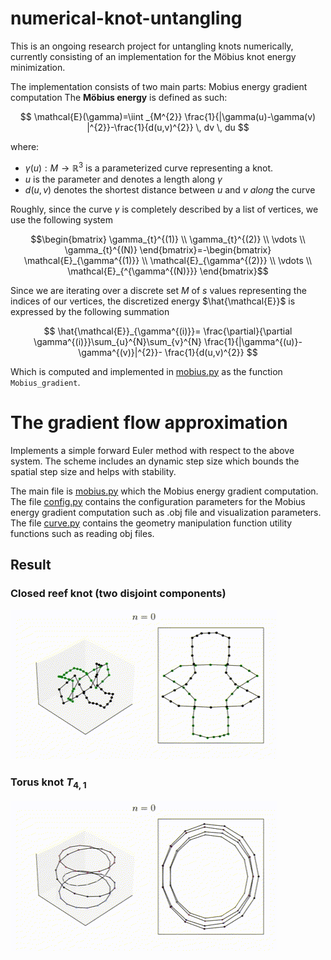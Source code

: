 # numerical-knot-untangling

This is an ongoing research project for untangling knots numerically, currently consisting of an implementation for the Möbius knot energy minimization.  

The implementation consists of two main parts:
Mobius energy gradient computation
The **Möbius energy** is defined as such:

$$ \mathcal{E}(\gamma)=\iint _{M^{2}} \frac{1}{|\gamma(u)-\gamma(v) |^{2}}-\frac{1}{d(u,v)^{2}} \, dv \, du $$

where:
- $\gamma(u):M\to\mathbb{R}^{3}$ is a parameterized curve representing a knot.
- $u$ is the parameter and denotes a length along $\gamma$
- $d(u,v)$ denotes the shortest distance  between $u$ and  $v$ *along* the curve 

Roughly, since the curve $\gamma$ is completely described by a list of vertices, we use the following system

$$\begin{bmatrix}
\gamma_{t}^{(1)} \\
\gamma_{t}^{(2)} \\
\vdots \\
\gamma_{t}^{(N)}
\end{bmatrix}=-\begin{bmatrix}
\mathcal{E}_{\gamma^{(1)}} \\
\mathcal{E}_{\gamma^{(2)}} \\
\vdots \\
\mathcal{E}_{^{\gamma^{(N)}}}
\end{bmatrix}$$

Since we are iterating over a discrete set $M$ of $s$ values representing the indices of our vertices, the discretized energy $\hat{\mathcal{E}}$ is expressed by the following summation

$$ \hat{\mathcal{E}}_{\gamma^{(i)}}= \frac{\partial}{\partial \gamma^{(i)}}\sum_{u}^{N}\sum_{v}^{N} \frac{1}{|\gamma^{(u)}-\gamma^{(v)}|^{2}}- \frac{1}{d(u,v)^{2}} $$

Which is computed and implemented in [mobius.py](mobius.py) as the function `Mobius_gradient`.

# The gradient flow approximation
Implements a simple forward Euler method with respect to the above system. 
The scheme includes an dynamic step size which bounds the spatial step size and helps with stability.

The main file is [mobius.py](mobius.py) which the Mobius energy gradient computation. \
The file [config.py](config.py) contains the configuration parameters for the Mobius energy gradient computation such as .obj file and visualization parameters.\
The file [curve.py](curve.py) contains the geometry manipulation function utility functions such as reading obj files.

## Result
### Closed reef knot (two disjoint components)
![reefknot.gif](./assets/reeefknot.gif)
### Torus knot $T_{4,1}$
![torus.gif](./assets/torus.gif)
